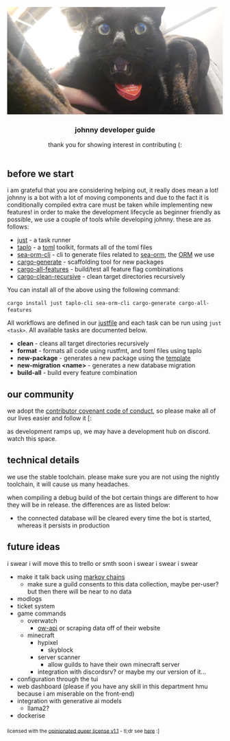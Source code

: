 <div align="center">
<img src="assets/developer.jpg" height="250">
<h3>johnny developer guide</h3>
thank you for showing interest in contributing (:<br/><br/>
</div>

## before we start

i am grateful that you are considering helping out, it really does mean a lot! johnny is a bot with a lot of moving components and due to the fact it is conditionally compiled extra care must be taken while implementing new features! in order to make the development lifecycle as beginner friendly as possible, we use a couple of tools while developing johnny. these are as follows:

- [just](https://github.com/casey/just) - a task runner
- [taplo](https://github.com/tamasfe/taplo) - a [toml](https://en.wikipedia.org/wiki/TOML) toolkit, formats all of the toml files
- [sea-orm-cli](https://github.com/SeaQL/sea-orm/tree/master/sea-orm-cli) - cli to generate files related to [sea-orm](https://github.com/SeaQL/sea-orm), the [ORM](https://en.wikipedia.org/wiki/Object%E2%80%93relational_mapping) we use
- [cargo-generate](https://github.com/cargo-generate/cargo-generate) - scaffolding tool for new packages
- [cargo-all-features](https://github.com/frewsxcv/cargo-all-features) - build/test all feature flag combinations
- [cargo-clean-recursive](https://crates.io/crates/cargo-clean-recursive) - clean target directories recursively

You can install all of the above using the following command:

```
cargo install just taplo-cli sea-orm-cli cargo-generate cargo-all-features
```

All workflows are defined in our [justfile](justfile) and each task can be run using `just <task>`. All available tasks are documented below.

- **clean** - cleans all target directories recursively
- **format** - formats all code using rustfmt, and toml files using taplo
- **new-package** - generates a new package using the [template](template)
- **new-migration \<name\>** - generates a new database migration
- **build-all** - build every feature combination

## our community

we adopt the [contributor covenant code of conduct](code_of_conduct.md), so please make all of our lives easier and follow it [:

as development ramps up, we may have a development hub on discord. watch this space.

## technical details

we use the stable toolchain. please make sure you are not using the nightly toolchain, it will cause us many headaches.

when compiling a debug build of the bot certain things are different to how they will be in release. the differences are as listed below:

- the connected database will be cleared every time the bot is started, whereas it persists in production

## future ideas

i swear i will move this to trello or smth soon i swear i swear i swear

- make it talk back using [markov chains](https://en.wikipedia.org/wiki/Markov_chain)
	- make sure a guild consents to this data collection, maybe per-user? but then there will be near to no data
- modlogs
- ticket system
- game commands
	- overwatch
		- [ow-api](https://ow-api.com/) or scraping data off of their website
	- minecraft
		- hypixel
			- skyblock
		- server scanner
			- allow guilds to have their own minecraft server
		- integration with discordsrv? or maybe my our version of it...
- configuration through the tui
- web dashboard (please if you have any skill in this department hmu because i am miserable on the front-end)
- integration with generative ai models
	- llama2?
- dockerise

<sub>licensed with the <a href="license.md">opinionated queer license v1.1</a> - tl;dr see <a href="https://oql.avris.it/">here</a> :]</sub>
